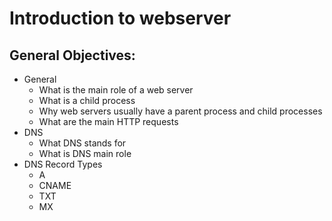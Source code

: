 # Introduction to webserver
## General Objectives: 
* General
	* What is the main role of a web server
	* What is a child process
	* Why web servers usually have a parent process and child processes
	* What are the main HTTP requests
* DNS
	* What DNS stands for
	* What is DNS main role
* DNS Record Types
	* A
	* CNAME
	* TXT
	* MX
